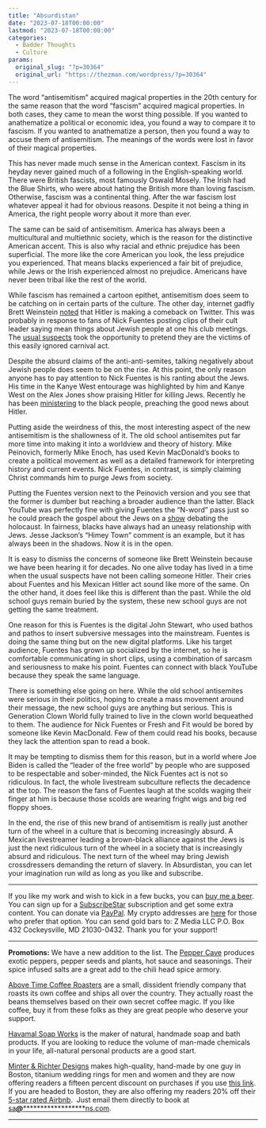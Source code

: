 ```yaml
---
title: "Absurdistan"
date: "2023-07-18T00:00:00"
lastmod: "2023-07-18T00:00:00"
categories:
  - Badder Thoughts
  - Culture
params:
  original_slug: "?p=30364"
  original_url: "https://thezman.com/wordpress/?p=30364"
---
```


The word “antisemitism” acquired magical properties in the 20th century
for the same reason that the word “fascism” acquired magical properties.
In both cases, they came to mean the worst thing possible. If you wanted
to anathematize a political or economic idea, you found a way to compare
it to fascism. If you wanted to anathematize a person, then you found a
way to accuse them of antisemitism. The meanings of the words were lost
in favor of their magical properties.

This has never made much sense in the American context. Fascism in its
heyday never gained much of a following in the English-speaking world.
There were British fascists, most famously Oswald Mosely. The Irish had
the Blue Shirts, who were about hating the British more than loving
fascism. Otherwise, fascism was a continental thing. After the war
fascism lost whatever appeal it had for obvious reasons. Despite it not
being a thing in America, the right people worry about it more than
ever.

The same can be said of antisemitism. America has always been a
multicultural and multiethnic society, which is the reason for the
distinctive American accent. This is also why racial and ethnic
prejudice has been superficial. The more like the core American you
look, the less prejudice you experienced. That means blacks experienced
a fair bit of prejudice, while Jews or the Irish experienced almost no
prejudice. Americans have never been tribal like the rest of the world.

While fascism has remained a cartoon epithet, antisemitism does seem to
be catching on in certain parts of the culture. The other day, internet
gadfly Brett Weinstein
<a href="https://twitter.com/BretWeinstein/status/1681019785981870081"
rel="noopener" target="_blank">noted</a> that Hitler is making a
comeback on Twitter. This was probably in response to fans of Nick
Fuentes posting clips of their cult leader saying mean things about
Jewish people at one his club meetings. The <a
href="https://www.adl.org/resources/blog/fuentes-delivers-antisemitic-christian-nationalist-rant-fellow-white-supremacists"
rel="noopener" target="_blank">usual suspects</a> took the opportunity
to pretend they are the victims of this easily ignored carnival act.

Despite the absurd claims of the anti-anti-semites, talking negatively
about Jewish people does seem to be on the rise. At this point, the only
reason anyone has to pay attention to Nick Fuentes is his ranting about
the Jews. His time in the Kanye West entourage was highlighted by him
and Kanye West on the Alex Jones show praising Hitler for killing Jews.
Recently he has been <a
href="https://rumble.com/v2yps1w-the-most-banned-man-on-the-internet-meets-miami.html"
rel="noopener" target="_blank">ministering</a> to the black people,
preaching the good news about Hitler.

Putting aside the weirdness of this, the most interesting aspect of the
new antisemitism is the shallowness of it. The old school antisemites
put far more time into making it into a worldview and theory of history.
Mike Peinovich, formerly Mike Enoch, has used Kevin MacDonald’s books to
create a political movement as well as a detailed framework for
interpreting history and current events. Nick Fuentes, in contrast, is
simply claiming Christ commands him to purge Jews from society.

Putting the Fuentes version next to the Peinovich version and you see
that the former is dumber but reaching a broader audience than the
latter. Black YouTube was perfectly fine with giving Fuentes the
“N-word” pass just so he could preach the gospel about the Jews on a <a
href="https://rumble.com/v2zay60-nick-fuentes-destiny-sneako-and-jonzherka-debate-.html"
rel="noopener" target="_blank">show</a> debating the holocaust. In
fairness, blacks have always had an uneasy relationship with Jews. Jesse
Jackson’s “Himey Town” comment is an example, but it has always been in
the shadows. Now it is in the open.

It is easy to dismiss the concerns of someone like Brett Weinstein
because we have been hearing it for decades. No one alive today has
lived in a time when the usual suspects have not been calling someone
Hitler. Their cries about Fuentes and his Mexican Hitler act sound like
more of the same. On the other hand, it does feel like this is different
than the past. While the old school guys remain buried by the system,
these new school guys are not getting the same treatment.

One reason for this is Fuentes is the digital John Stewart, who used
bathos and pathos to insert subversive messages into the mainstream.
Fuentes is doing the same thing but on the new digital platforms. Like
his target audience, Fuentes has grown up socialized by the internet, so
he is comfortable communicating in short clips, using a combination of
sarcasm and seriousness to make his point. Fuentes can connect with
black YouTube because they speak the same language.

There is something else going on here. While the old school antisemites
were serious in their politics, hoping to create a mass movement around
their message, the new school guys are anything but serious. This is
Generation Clown World fully trained to live in the clown world
bequeathed to them. The audience for Nick Fuentes or Fresh and Fit would
be bored by someone like Kevin MacDonald. Few of them could read his
books, because they lack the attention span to read a book.

It may be tempting to dismiss them for this reason, but in a world where
Joe Biden is called the “leader of the free world” by people who are
supposed to be respectable and sober-minded, the Nick Fuentes act is not
so ridiculous. In fact, the whole livestream subculture reflects the
decadence at the top. The reason the fans of Fuentes laugh at the scolds
waging their finger at him is because those scolds are wearing fright
wigs and big red floppy shoes.

In the end, the rise of this new brand of antisemitism is really just
another turn of the wheel in a culture that is becoming increasingly
absurd. A Mexican livestreamer leading a brown-black alliance against
the Jews is just the next ridiculous turn of the wheel in a society that
is increasingly absurd and ridiculous. The next turn of the wheel may
bring Jewish crossdressers demanding the return of slavery. In
Absurdistan, you can let your imagination run wild as long as you like
and subscribe.

------------------------------------------------------------------------

If you like my work and wish to kick in a few bucks, you can
<a href="https://www.buymeacoffee.com/mujolulu" rel="noopener"
target="_blank">buy me a beer</a>. You can sign up for a
<a href="https://www.subscribestar.com/the-z-blog" rel="noopener"
target="_blank">SubscribeStar</a> subscription and get some extra
content. You can donate via <a
href="https://www.paypal.com/donate/?cmd=_s-xclick&amp;hosted_button_id=UDAS2Q8JYA6CN&amp;source=url"
rel="noopener" target="_blank">PayPal</a>. My crypto addresses are
<a href="https://thezman.com/wordpress/?page_id=22713" rel="noopener"
target="_blank">here</a> for those who prefer that option. You can send
gold bars to: Z Media LLC P.O. Box 432 Cockeysville, MD 21030-0432.
Thank you for your support!

------------------------------------------------------------------------

**Promotions:** We have a new addition to the list. The
<a href="https://peppercave.com/shop/ols/products" rel="noopener"
target="_blank">Pepper Cave</a> produces exotic peppers, pepper seeds
and plants, hot sauce and seasonings. Their spice infused salts are a
great add to the chili head spice armory.

<a href="https://abovetimecoffee.com/" rel="noopener"
target="_blank">Above Time Coffee Roasters</a> are a small, dissident
friendly company that roasts its own coffee and ships all over the
country. They actually roast the beans themselves based on their own
secret coffee magic. If you like coffee, buy it from these folks as they
are great people who deserve your support.

<a href="https://havamalsoapworks.com/" rel="noopener"
target="_blank">Havamal Soap Works</a> is the maker of natural, handmade
soap and bath products. If you are looking to reduce the volume of
man-made chemicals in your life, all-natural personal products are a
good start.

<a href="https://www.minterandrichterdesigns.com/"
rel="noreferrer nofollow noopener" target="_blank">Minter &amp; Richter
Designs</a> makes high-quality, hand-made by one guy in Boston, titanium
wedding rings for men and women and they are now offering readers a
fifteen percent discount on purchases if you use
<a href="https://www.minterandrichterdesigns.com/discount/ZMAN"
rel="noreferrer nofollow noopener" target="_blank">this link</a>.
<span class="highlight"><span class="colour"><span class="font"><span class="size">If
you are headed to Boston, they are also offering my readers 20% off
their <a
href="https://www.airbnb.com/users/7988017/listings?user_id=7988017&amp;s=3"
rel="noopener noreferrer" target="_blank">5-star rated Airbnb</a>.  Just
email them directly to book at
<a href="mailto:sa***@*********************ns.com"
data-original-string="ccB27L4xZx00r/ZxOphd2g==cb7T5FI97Sq4dr5kHBev/seOYZll7kWEVTh6u7cCLv4VTlcyvsqc7IWgKblhdqJ70CX"><span
class="apbct-email-encoder"
data-original-string="n5P6eqo8pnl/LYMdzfhY2w==cb7iUYFVTAl5w/N52eJ8n7fCLquZ9PquJr6bJIeXiHJA01C3JH0+k9gs3og0JKi9UM4"
title="This contact has been encoded by Anti-Spam by CleanTalk. Click to decode. To finish the decoding make sure that JavaScript is enabled in your browser.">sa<span
class="apbct-blur">***</span>@<span
class="apbct-blur">*********************</span>ns.com</span></a>.</span></span></span></span>

------------------------------------------------------------------------
